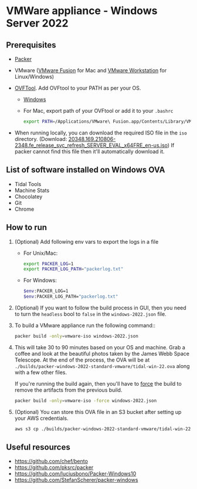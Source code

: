 # VMWare appliance - Windows Server 2022 

## Prerequisites

- [Packer](https://learn.hashicorp.com/tutorials/packer/get-started-install-cli?in=packer/aws-get-started#installing-packer)
- VMware ([VMware Fusion](https://www.vmware.com/au/products/fusion.html) for Mac and [VMware Workstation](https://www.vmware.com/au/products/workstation-player.html) for Linux/Windows)
- [OVFTool](https://developer.vmware.com/web/tool/4.4.0/ovf). Add OVFtool to your PATH as per your OS.
  - [Windows](https://support.us.ovhcloud.com/hc/en-us/articles/360017548080-How-to-Download-a-VM-as-an-OVF-Using-Windows#VAR)
  - For Mac, export path of your OVFtool or add it to your `.bashrc`

    ```sh
    export PATH=/Applications/VMware\ Fusion.app/Contents/Library/VMware\ OVF\ Tool/:$PATH
    ```

- When running locally, you can download the required ISO file in the `iso` directory. (Download: [20348.169.210806-2348.fe_release_svc_refresh_SERVER_EVAL_x64FRE_en-us.iso](https://software-download.microsoft.com/download/sg/20348.169.210806-2348.fe_release_svc_refresh_SERVER_EVAL_x64FRE_en-us.iso)) If packer cannot find this file then it'll automatically download it.

## List of software installed on Windows OVA

- Tidal Tools
- Machine Stats
- Chocolatey
- Git
- Chrome

## How to run

1. (Optional) Add following env vars to export the logs in a file
   - For Unix/Mac:

      ```sh
      export PACKER_LOG=1
      export PACKER_LOG_PATH="packerlog.txt"
      ```

   - For Windows:

      ```sh
      $env:PACKER_LOG=1
      $env:PACKER_LOG_PATH="packerlog.txt"
      ```

2. (Optional) If you want to follow the build process in GUI, then you need to turn the `headless` bool to `false` in the `windows-2022.json` file.

3. To build a VMware appliance run the following command::

      ```sh
      packer build -only=vmware-iso windows-2022.json
      ```

4. This will take 30 to 90 minutes based on your OS and machine. Grab a coffee and look at the beautiful photos taken by the James Webb Space Telescope. At the end of the process, the OVA will be at `./builds/packer-windows-2022-standard-vmware/tidal-win-22.ova` along with a few other files.

   If you're running the build again, then you'll have to [force](https://www.packer.io/docs/commands/build#force) the build to remove the artifacts from the previous build.

   ```sh
   packer build -only=vmware-iso -force windows-2022.json
   ```

5. (Optional) You can store this OVA file in an S3 bucket after setting up your AWS credentials.

   ```sh
   aws s3 cp ./builds/packer-windows-2022-standard-vmware/tidal-win-22.ova s3://YOUR_BUCKET_NAME/
   ```

## Useful resources

- <https://github.com/chef/bento>
- <https://github.com/pksrc/packer>
- <https://github.com/luciusbono/Packer-Windows10>
- <https://github.com/StefanScherer/packer-windows>
